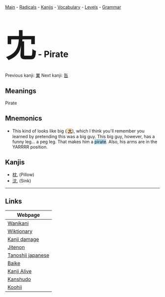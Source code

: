 <style> bigfont {font-size: 100px}</style>
[Main](../README.md) -
[Radicals](../radicals.md) -
[Kanjis](../kanjis.md) -
[Vocabulary](../vocabulary.md) -
[Levels](../levels.md) -
[Grammar](../grammar.md)
# <bigfont> 冘</bigfont> - Pirate 

Previous kanji: [業](業.md) Next kanji: [缶](缶.md) 

## Meanings
 Pirate
## Mnemonics
 * This kind of looks like big (<span style="background-color:#fed8b1"> [大](https://jisho.org/search/大)</span>), which I think you'll remember you learned by pretending this was a big guy. This big guy, however, has a funny leg... a peg leg. That makes him a <span style="background-color:#ADD8E6"> pirate</span>. Also, his arms are in the YARRRR position.


## Kanjis
 * [枕](../kanjis/枕.md), (Pillow)
* [沈](../kanjis/沈.md), (Sink)



---

## Links 

| Webpage |
| --- |
| [Wanikani          ](https://www.wanikani.com/kanji/冘) |
| [Wiktionary        ](https://en.wiktionary.org/wiki/冘) |
| [Kanji damage      ](http://www.kanjidamage.com/kanji/search?utf8=✓&q=冘) |
| [Jitenon           ](https://jitenon.com/kanji/冘) |
| [Tanoshii japanese ](https://www.tanoshiijapanese.com/dictionary/kanji.cfm?k=冘) |
| [Baike             ](https://baike.baidu.com/item/冘) |
| [Kanji Alive       ](https://app.kanjialive.com/冘) |
| [Kanshudo          ](https://www.kanshudo.com/searchmn?q=冘) |
| [Koohii            ](https://kanji.koohii.com/study/kanji/冘) |
